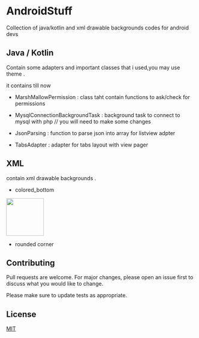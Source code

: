 # AndroidStuff
Collection of java/kotlin and xml drawable backgrounds codes for android devs

## Java / Kotlin

Contain some adapters and important classes that i used,you may use theme .

it contains till now 

* MarshMallowPermission : class taht contain functions to ask/check for permissions

* MysqlConnectionBackgroundTask : background task to connect to mysql with php // you will need to make some changes 

* JsonParsing : function to parse json into array for listview adpter

* TabsAdapter : adapter for tabs layout with view pager




## XML

contain xml drawable backgrounds .

* colored_bottom 

<img src="https://github.com/DokkarRachidReda/NatureSoundMixer/blob/master/ss1.jpg" width="100" height="100" />

* rounded corner


## Contributing
Pull requests are welcome. For major changes, please open an issue first to discuss what you would like to change.

Please make sure to update tests as appropriate.

## License
[MIT](https://choosealicense.com/licenses/mit/)
